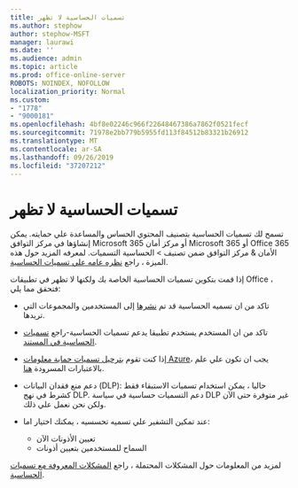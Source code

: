 ```yaml
---
title: تسميات الحساسية لا تظهر
ms.author: stephow
author: stephow-MSFT
manager: laurawi
ms.date: ''
ms.audience: admin
ms.topic: article
ms.prod: office-online-server
ROBOTS: NOINDEX, NOFOLLOW
localization_priority: Normal
ms.custom:
- "1778"
- "9000181"
ms.openlocfilehash: 4bf8e02246c966f22648467386a7862f0521fecf
ms.sourcegitcommit: 71978e2bb779b5955fd113f84512b83321b26912
ms.translationtype: MT
ms.contentlocale: ar-SA
ms.lasthandoff: 09/26/2019
ms.locfileid: "37207212"
---
```

# <a name="sensitivity-labels-not-appearing"></a>تسميات الحساسية لا تظهر

تسمح لك تسميات الحساسية بتصنيف المحتوي الحساس والمساعدة علي حمايته. يمكن إنشاؤها في مركز التوافق Microsoft 365 أو مركز أمان Microsoft 365 أو Office 365 الأمان & مركز التوافق ضمن تصنيف > الحساسية التسميات. لمعرفه المزيد حول هذه الميزة ، راجع [نظره عامه علي تسميات الحساسية](https://docs.microsoft.com/office365/securitycompliance/sensitivity-labels).

إذا قمت بتكوين تسميات الحساسية الخاصة بك ولكنها لا تظهر في تطبيقات Office ، فتحقق مما يلي:

- تاكد من ان تسميه الحساسية قد تم [نشرها](https://docs.microsoft.com/Office365/SecurityCompliance/sensitivity-labels#what-label-policies-can-do) إلى المستخدمين والمجموعات التي تريدها.

- تاكد من ان المستخدم يستخدم تطبيقا يدعم تسميات الحساسية-راجع [تسميات الحساسية في المستند](https://support.office.com/article/apply-sensitivity-labels-to-your-documents-and-email-within-office-2f96e7cd-d5a4-403b-8bd7-4cc636bae0f9?ad=US&ui=en-US&rs=en-US#bkmk_whereavailable).

- إذا كنت تقوم [بترحيل تسميات حماية معلومات Azure](https://docs.microsoft.com/azure/information-protection/configure-policy-migrate-labels)، يجب ان تكون علي علم بالاعتبارات المسرودة [هنا](https://docs.microsoft.com/azure/information-protection/configure-policy-migrate-labels#considerations-for-unified-labels).

- دعم منع فقدان البيانات (DLP): حاليا ، يمكن استخدام تسميات الاستبقاء فقط كشرط في نهج DLP.  دعم التسميات حساسية في سياسة DLP غير متوفرة حتى الآن ولكن نحن نعمل علي ذلك.

- عند تمكين التشفير علي تسميه تحسسيه ، يمكنك اختيار اما:
    - تعيين الأذونات الآن
    - السماح للمستخدمين بتعيين أذونات


لمزيد من المعلومات حول المشكلات المحتملة ، راجع [المشكلات المعروفة مع تسميات الحساسية](https://support.office.com/article/known-issues-with-sensitivity-labels-in-office-b169d687-2bbd-4e21-a440-7da1b2743edc).